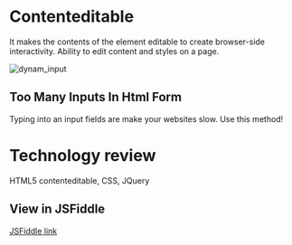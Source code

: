 # Contenteditable
It makes the contents of the element editable to create browser-side interactivity.
Ability to edit content and styles on a page.

![dynam_input](img/dynam_input.png)

## Too Many Inputs In Html Form
Typing into an input fields are make your websites slow.
Use this method!

# Technology review
HTML5 contenteditable, CSS, JQuery

## View in JSFiddle
[JSFiddle link](https://jsfiddle.net/emkrysto/g7fas7fg/22/)
